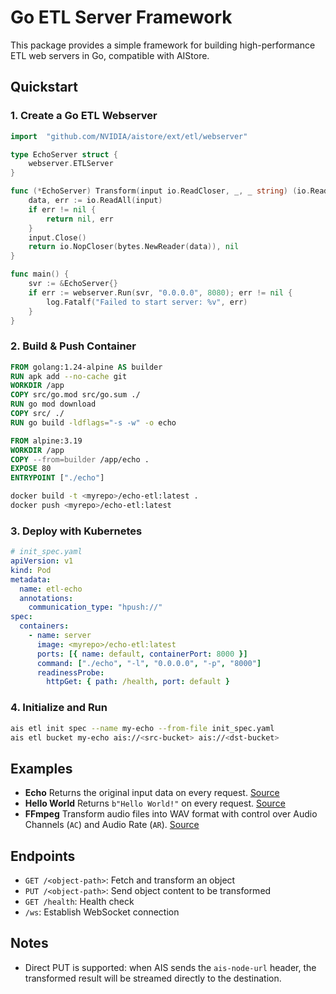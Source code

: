 # Go ETL Server Framework

This package provides a simple framework for building high-performance ETL web servers in Go, compatible with AIStore.

## Quickstart

### 1. Create a Go ETL Webserver

```go
import 	"github.com/NVIDIA/aistore/ext/etl/webserver"

type EchoServer struct {
	webserver.ETLServer
}

func (*EchoServer) Transform(input io.ReadCloser, _, _ string) (io.ReadCloser, error) {
	data, err := io.ReadAll(input)
	if err != nil {
		return nil, err
	}
	input.Close()
	return io.NopCloser(bytes.NewReader(data)), nil
}

func main() {
	svr := &EchoServer{}
	if err := webserver.Run(svr, "0.0.0.0", 8080); err != nil {
		log.Fatalf("Failed to start server: %v", err)
	}
}
```

### 2. Build & Push Container

```Dockerfile
FROM golang:1.24-alpine AS builder
RUN apk add --no-cache git
WORKDIR /app
COPY src/go.mod src/go.sum ./
RUN go mod download
COPY src/ ./
RUN go build -ldflags="-s -w" -o echo

FROM alpine:3.19
WORKDIR /app
COPY --from=builder /app/echo .
EXPOSE 80
ENTRYPOINT ["./echo"]
```

```bash
docker build -t <myrepo>/echo-etl:latest .
docker push <myrepo>/echo-etl:latest
```

### 3. Deploy with Kubernetes

```yaml
# init_spec.yaml
apiVersion: v1
kind: Pod
metadata:
  name: etl-echo
  annotations:
    communication_type: "hpush://"
spec:
  containers:
    - name: server
      image: <myrepo>/echo-etl:latest
      ports: [{ name: default, containerPort: 8000 }]
      command: ["./echo", "-l", "0.0.0.0", "-p", "8000"]
      readinessProbe:
        httpGet: { path: /health, port: default }
```

### 4. Initialize and Run

```bash
ais etl init spec --name my-echo --from-file init_spec.yaml
ais etl bucket my-echo ais://<src-bucket> ais://<dst-bucket>
```

## Examples

* **Echo**
  Returns the original input data on every request.
  [Source](https://github.com/NVIDIA/ais-etl/tree/main/transformers/go_echo)
* **Hello World**
  Returns `b"Hello World!"` on every request.
  [Source](https://github.com/NVIDIA/ais-etl/tree/main/transformers/go_hello_world)
* **FFmpeg**
  Transform audio files into WAV format with control over Audio Channels (`AC`) and Audio Rate (`AR`).
  [Source](https://github.com/NVIDIA/ais-etl/tree/main/transformers/go_FFmpeg)

## Endpoints

- `GET /<object-path>`: Fetch and transform an object
- `PUT /<object-path>`: Send object content to be transformed
- `GET /health`: Health check
- `/ws`: Establish WebSocket connection

## Notes

- Direct PUT is supported: when AIS sends the `ais-node-url` header, the transformed result will be streamed directly to the destination.
